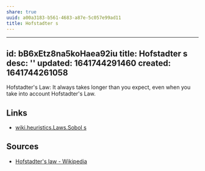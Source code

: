 ```yaml
---
share: true
uuid: a00a3183-b561-4683-a87e-5c057e99ad11
title: Hofstadter s
---
```

---
id: bB6xEtz8na5koHaea92iu
title: Hofstadter s
desc: ''
updated: 1641744291460
created: 1641744261058
---

Hofstadter's Law: It always takes longer than you expect, even when you take into account Hofstadter's Law.


## Links

* [wiki.heuristics.Laws.Sobol s](/undefined)

## Sources

* [Hofstadter's law - Wikipedia](https://en.wikipedia.org/wiki/Hofstadter%27s_law)